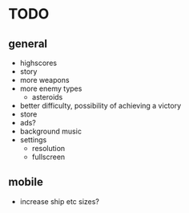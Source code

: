 # TODO
## general
* highscores
* story
* more weapons
* more enemy types
    * asteroids
* better difficulty, possibility of achieving a victory
* store
* ads?
* background music
* settings
    * resolution
    * fullscreen

## mobile
* increase ship etc sizes?
